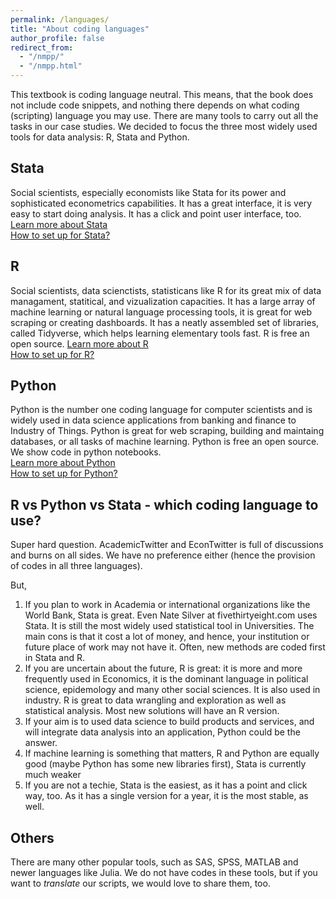 ```yaml
---
permalink: /languages/
title: "About coding languages"
author_profile: false
redirect_from:
  - "/nmpp/"
  - "/nmpp.html"
---
```



This textbook is coding language neutral. This means, that the book does not include code snippets, and nothing there depends on what coding (scripting) language you may use. There are many tools to carry out all the tasks in our case studies. We decided to focus the three most widely used tools for data analysis: R, Stata and Python. 


## Stata
Social scientists, especially economists like Stata for its power and sophisticated econometrics capabilities. It has a great interface, it is very easy to start doing analysis. It has a click and point user interface, too.  
[Learn more about  Stata](https://www.stata.com/why-use-stata/)   
[How to set up for Stata?](/howto-stata/)

## R
Social scientists, data scienctists, statisticans like R for its great mix of data managament,  statitical, and   vizualization capacities. It has a large array of machine learning or natural language processing tools, it is great for web scraping or creating dashboards. It has a neatly assembled set of libraries, called Tidyverse, which helps learning elementary tools fast. R is free an open source. 
[Learn more about  R](https://www.r-project.org/about.html)   
[How to set up for R?](/howto-r/)


## Python
Python is the number one coding language for computer scientists and is widely used in data science applications from banking and finance to Industry of Things. Python is great for web scraping, building and maintaing databases, or all tasks of machine learning. Python is free an open source.  
We show code in python notebooks.   
[Learn more about  Python](https://www.python.org/about/)  
[How to set up for Python?](/howto-python/)

## R vs Python vs Stata - which coding language to use?
Super hard question. AcademicTwitter and EconTwitter is full of discussions and burns on all sides. We have no preference either (hence the provision of codes in all three languages).

But,
1. If you plan to work in Academia or international organizations like the World Bank, Stata is great. Even Nate Silver at fivethirtyeight.com uses Stata. It is still the most widely used statistical tool in Universities. The main cons is that it cost a lot of money, and hence, your institution or future place of work may not have it. Often, new methods are coded first in Stata and R. 
2. If you are uncertain about the future, R is great: it is more and more frequently used in Economics, it is the dominant language in political science, epidemology and many other social sciences. It is also used in industry. R is great to data wrangling and exploration as well as statistical analysis. Most new solutions will have an R version. 
3. If your aim is to used data science to build products and services, and will integrate data analysis into an application, Python could be the answer. 
4. If machine learning is something that matters, R and Python are equally good (maybe Python has some new libraries first), Stata is currently much weaker
5. If you are not a techie, Stata is the easiest, as it has a point and click way, too. As it has a single version for a year, it is the most stable, as well. 


## Others
There are many other popular tools, such as SAS, SPSS, MATLAB and newer languages like Julia. We do not have codes in these tools, but if you want to *translate* our scripts, we would love to share them, too. 
